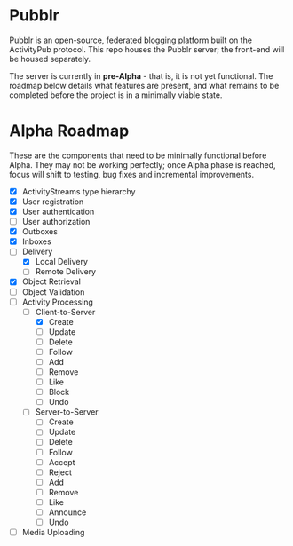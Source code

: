 # Pubblr

Pubblr is an open-source, federated blogging platform built on the ActivityPub protocol.  This repo houses the Pubblr
server; the front-end will be housed separately.

The server is currently in **pre-Alpha** - that is, it is not yet functional.  The roadmap below details what features
are present, and what remains to be completed before the project is in a minimally viable state.

# Alpha Roadmap

These are the components that need to be minimally functional before Alpha.  They may not be working perfectly; once
Alpha phase is reached, focus will shift to testing, bug fixes and incremental improvements.

- [x] ActivityStreams type hierarchy
- [x] User registration
- [x] User authentication
- [ ] User authorization
- [x] Outboxes
- [x] Inboxes
- [ ] Delivery
    - [x] Local Delivery
    - [ ] Remote Delivery
- [x] Object Retrieval
- [ ] Object Validation
- [ ] Activity Processing
    - [ ] Client-to-Server
        - [x] Create
        - [ ] Update
        - [ ] Delete
        - [ ] Follow
        - [ ] Add
        - [ ] Remove
        - [ ] Like
        - [ ] Block
        - [ ] Undo
    - [ ] Server-to-Server
        - [ ] Create
        - [ ] Update
        - [ ] Delete
        - [ ] Follow
        - [ ] Accept
        - [ ] Reject
        - [ ] Add
        - [ ] Remove
        - [ ] Like
        - [ ] Announce
        - [ ] Undo
- [ ] Media Uploading
